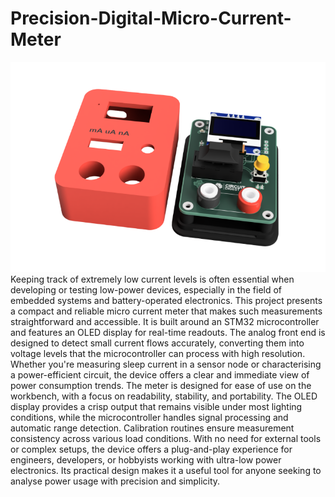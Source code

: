 # Precision-Digital-Micro-Current-Meter
![image](https://github.com/jobitjoseph/Precision-Digital-Micro-Current-Meter/blob/91dccafb08ebba6f8c690d0f24538de31faf93bb/Images/Precision%20Digital%20Micro%20Current%20Meter%203D3.png)
Keeping track of extremely low current levels is often essential when developing or testing low-power devices, especially in the field of embedded systems and battery-operated electronics. This project presents a compact and reliable micro current meter that makes such measurements straightforward and accessible. It is built around an STM32 microcontroller and features an OLED display for real-time readouts. The analog front end is designed to detect small current flows accurately, converting them into voltage levels that the microcontroller can process with high resolution. Whether you're measuring sleep current in a sensor node or characterising a power-efficient circuit, the device offers a clear and immediate view of power consumption trends.
The meter is designed for ease of use on the workbench, with a focus on readability, stability, and portability. The OLED display provides a crisp output that remains visible under most lighting conditions, while the microcontroller handles signal processing and automatic range detection. Calibration routines ensure measurement consistency across various load conditions. With no need for external tools or complex setups, the device offers a plug-and-play experience for engineers, developers, or hobbyists working with ultra-low power electronics. Its practical design makes it a useful tool for anyone seeking to analyse power usage with precision and simplicity.
